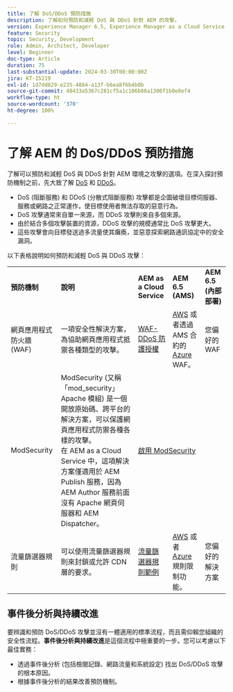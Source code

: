 ```yaml
---
title: 了解 DoS/DDoS 預防措施
description: 了解如何預防和減輕 DoS 與 DDoS 針對 AEM 的攻擊。
version: Experience Manager 6.5, Experience Manager as a Cloud Service
feature: Security
topic: Security, Development
role: Admin, Architect, Developer
level: Beginner
doc-type: Article
duration: 75
last-substantial-update: 2024-03-30T00:00:00Z
jira: KT-15219
exl-id: 1d7dd829-e235-4884-a13f-b6ea8f6b4b0b
source-git-commit: 48433a5367c281cf5a1c106b08a1306f1b0e8ef4
workflow-type: ht
source-wordcount: '370'
ht-degree: 100%

---
```


# 了解 AEM 的 DoS/DDoS 預防措施

了解可以預防和減輕 DoS 與 DDoS 針對 AEM 環境之攻擊的選項。在深入探討預防機制之前，先大致了解 [DoS](https://developer.mozilla.org/en-US/docs/Glossary/DOS_attack) 和 [DDoS](https://developer.mozilla.org/en-US/docs/Glossary/Distributed_Denial_of_Service)。

- DoS (阻斷服務) 和 DDoS (分散式阻斷服務) 攻擊都是企圖破壞目標伺服器、服務或網路之正常運作，使目標使用者無法存取的惡意行為。
- DoS 攻擊通常來自單一來源，而 DDoS 攻擊則來自多個來源。
- 由於結合多個攻擊裝置的資源，DDoS 攻擊的規模通常比 DoS 攻擊更大。
- 這些攻擊會向目標發送過多流量使其癱瘓，並惡意探索網路通訊協定中的安全漏洞。

以下表格說明如何預防和減輕 DoS 與 DDoS 攻擊：

<table>
    <tbody>
        <tr>
            <td><strong>預防機制</strong></td>
            <td><strong>說明</strong></td>
            <td><strong>AEM as a Cloud Service </strong></td>
            <td><strong>AEM 6.5 (AMS)</strong></td>
            <td><strong>AEM 6.5 (內部部署)</strong></td>
        </tr>
        <tr>
            <td>網頁應用程式防火牆 (WAF)</td>
            <td>一項安全性解決方案，為協助網頁應用程式抵禦各種類型的攻擊。</td>
            <td>
            <a href="https://experienceleague.adobe.com/zh-hant/docs/experience-manager-learn/cloud-service/security/traffic-filter-and-waf-rules/examples-and-analysis#waf-rules" target="_blank">WAF-DDoS 防護授權</a></td>
            <td><a href="https://docs.aws.amazon.com/waf/" target="_blank">AWS</a> 或者透過 AMS 合約的 <a href="https://azure.microsoft.com/en-us/products/web-application-firewall" target="_blank">Azure</a> WAF。</td>
            <td>您偏好的 WAF</td>
        </tr>
        <tr>
            <td>ModSecurity</td>
            <td>ModSecurity (又稱「mod_security」Apache 模組) 是一個開放原始碼、跨平台的解決方案，可以保護網頁應用程式防禦各種各樣的攻擊。<br/>在 AEM as a Cloud Service 中，這項解決方案僅適用於 AEM Publish 服務，因為 AEM Author 服務前面沒有 Apache 網頁伺服器和 AEM Dispatcher。</td>
            <td colspan="3"><a href="https://experienceleague.adobe.com/zh-hant/docs/experience-manager-learn/foundation/security/modsecurity-crs-dos-attack-protection" target="_blank">啟用 ModSecurity </a></td>
        </tr>
        <tr>
            <td>流量篩選器規則</td>
            <td>可以使用流量篩選器規則來封鎖或允許 CDN 層的要求。</td>
            <td><a href="https://experienceleague.adobe.com/zh-hant/docs/experience-manager-learn/cloud-service/security/traffic-filter-and-waf-rules/examples-and-analysis" target="_blank">流量篩選器規則範例</a></td>
            <td><a href="https://docs.aws.amazon.com/waf/latest/developerguide/waf-rule-statement-type-rate-based.html" target="_blank">AWS</a> 或者 <a href="https://learn.microsoft.com/en-us/azure/web-application-firewall/ag/rate-limiting-overview" target="_blank">Azure</a> 規則限制功能。</td>
            <td>您偏好的解決方案</td>
        </tr>
    </tbody>
</table>

## 事件後分析與持續改進

要辨識和預防 DoS/DDoS 攻擊並沒有一體適用的標準流程，而且需仰賴您組織的安全性流程。**事件後分析與持續改進**&#x200B;是這個流程中極重要的一步。您可以考慮以下最佳實務：

- 透過事件後分析 (包括檢閱記錄、網路流量和系統設定) 找出 DoS/DDoS 攻擊的根本原因。
- 根據事件後分析的結果改善預防機制。

